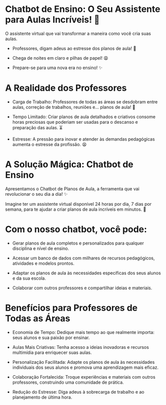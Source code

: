 # Chatbot de Ensino: O Seu Assistente para Aulas Incríveis! 🚀
O assistente virtual que vai transformar a maneira como você cria suas aulas.

* Professores, digam adeus ao estresse dos planos de aula! 🤯

* Chega de noites em claro e pilhas de papel! 😩

* Prepare-se para uma nova era no ensino! ✨

# A Realidade dos Professores
* Carga de Trabalho: Professores de todas as áreas se desdobram entre aulas, correção de trabalhos, reuniões e... planos de aula! 🤯

* Tempo Limitado: Criar planos de aula detalhados e criativos consome horas preciosas que poderiam ser usadas para o descanso e preparação das aulas. ⏳

* Estresse: A pressão para inovar e atender às demandas pedagógicas aumenta o estresse da profissão. 😫

# A Solução Mágica: Chatbot de Ensino
Apresentamos o Chatbot de Planos de Aula, a ferramenta que vai revolucionar o seu dia a dia! ✨

Imagine ter um assistente virtual disponível 24 horas por dia, 7 dias por semana, para te ajudar a criar planos de aula incríveis em minutos. 🤩

# Com o nosso chatbot, você pode:

* Gerar planos de aula completos e personalizados para qualquer disciplina e nível de ensino.

* Acessar um banco de dados com milhares de recursos pedagógicos, atividades e modelos prontos.

* Adaptar os planos de aula às necessidades específicas dos seus alunos e da sua escola.

* Colaborar com outros professores e compartilhar ideias e materiais.

# Benefícios para Professores de Todas as Áreas
* Economia de Tempo: Dedique mais tempo ao que realmente importa: seus alunos e sua paixão por ensinar.

* Aulas Mais Criativas: Tenha acesso a ideias inovadoras e recursos multimídia para enriquecer suas aulas.

* Personalização Facilitada: Adapte os planos de aula às necessidades individuais dos seus alunos e promova uma aprendizagem mais eficaz.

* Colaboração Fortalecida: Troque experiências e materiais com outros professores, construindo uma comunidade de prática.

* Redução do Estresse: Diga adeus à sobrecarga de trabalho e ao planejamento de última hora.



